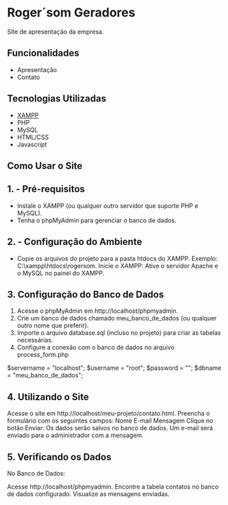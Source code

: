# Roger´som Geradores

Site de apresentação da empresa.

## Funcionalidades

- Apresentação
- Contato

## Tecnologias Utilizadas

- [XAMPP](https://www.apachefriends.org/)
- PHP
- MySQL
- HTML/CSS
- Javascript

## Como Usar o Site

## 1. - Pré-requisitos
 - Instale o XAMPP (ou qualquer outro servidor que suporte PHP e MySQL).
 - Tenha o phpMyAdmin para gerenciar o banco de dados.

## 2. - Configuração do Ambiente
- Copie os arquivos do projeto para a pasta htdocs do XAMPP.
Exemplo: C:\xampp\htdocs\rogersom.
Inicie o XAMPP:
Ative o servidor Apache e o MySQL no painel do XAMPP.

## 3. Configuração do Banco de Dados

1. Acesse o phpMyAdmin em http://localhost/phpmyadmin.
2. Crie um banco de dados chamado meu_banco_de_dados (ou qualquer outro nome que preferir).
3. Importe o arquivo database.sql (incluso no projeto) para criar as tabelas necessárias.
4. Configure a conexão com o banco de dados no arquivo process_form.php

$servername = "localhost";
$username = "root";
$password = "";
$dbname = "meu_banco_de_dados";

## 4. Utilizando o Site
Acesse o site em http://localhost/meu-projeto/contato.html.
Preencha o formulário com os seguintes campos:
Nome
E-mail
Mensagem
Clique no botão Enviar:
Os dados serão salvos no banco de dados.
Um e-mail será enviado para o administrador com a mensagem.

## 5. Verificando os Dados
No Banco de Dados:

Acesse http://localhost/phpmyadmin.
Encontre a tabela contatos no banco de dados configurado.
Visualize as mensagens enviadas.

